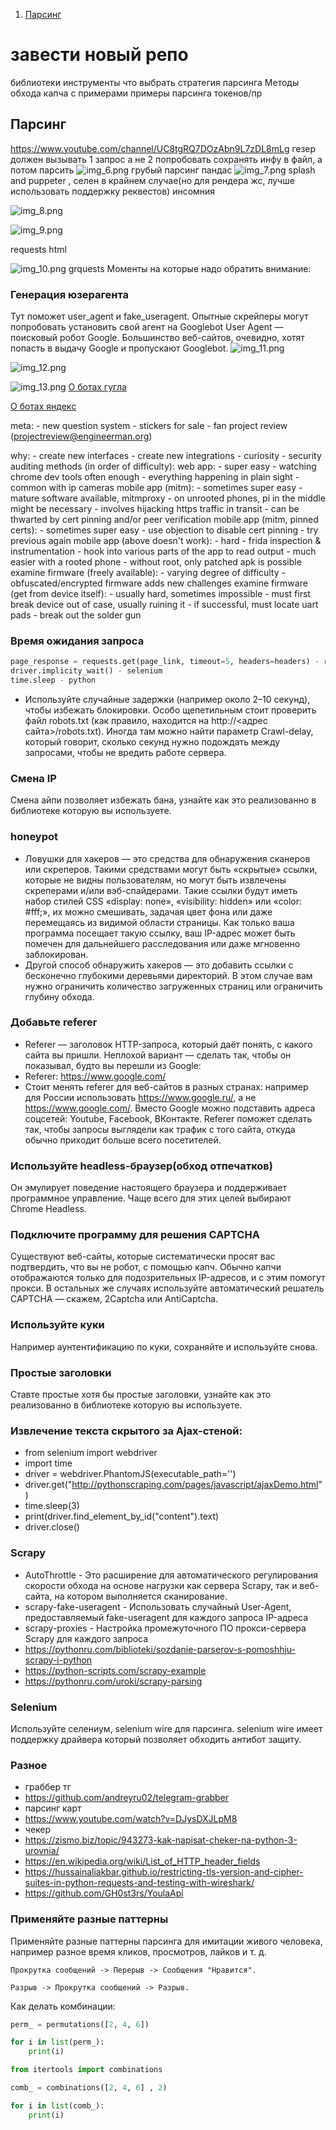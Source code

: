 1. [Парсинг](#scrap)
# завести новый репо
библиотеки
инструменты
что выбрать
стратегия парсинга
Методы обхода
капча с примерами
примеры парсинга токенов/пр

## Парсинг <a name="scrap"></a>
https://www.youtube.com/channel/UC8tgRQ7DOzAbn9L7zDL8mLg
гезер должен вызывать 1 запрос а не 2
попробовать сохранять инфу в файл, а потом парсить
![img_6.png](img_6.png)
грубый парсинг пандас 
![img_7.png](img_7.png)
splash and puppeter , селен в крайнем случае(но для рендера жс, лучше использовать поддержку реквестов)
инсомния



![img_8.png](img_8.png)

![img_9.png](img_9.png)

requests html


![img_10.png](img_10.png)
grquests
Моменты на которые надо обратить внимание:
### Генерация юзерагента
Тут поможет user_agent и fake_useragent. Опытные скрейперы могут попробовать установить свой агент на Googlebot User Agent — поисковый робот Google. Большинство веб-сайтов, очевидно, хотят попасть в выдачу Google и пропускают Googlebot.
![img_11.png](img_11.png)

![img_12.png](img_12.png)

![img_13.png](img_13.png)
[О ботах гугла](https://developers.google.com/search/docs/advanced/crawling/overview-google-crawlers?hl=en&visit_id=637602093540037819-4103600971&rd=1)

[О ботах яндекс](
https://yandex.ru/support/webmaster/robot-workings/check-yandex-robots.html)

meta:
    - new question system
    - stickers for sale
    - fan project review (projectreview@engineerman.org)

why:
    - create new interfaces
    - create new integrations
    - curiosity
    - security auditing
methods (in order of difficulty):
    web app:
        - super easy
        - watching chrome dev tools often enough
        - everything happening in plain sight
        - common with ip cameras
    mobile app (mitm):
        - sometimes super easy
        - mature software available, mitmproxy
        - on unrooted phones, pi in the middle might be necessary
        - involves hijacking https traffic in transit
        - can be thwarted by cert pinning and/or peer verification
    mobile app (mitm, pinned certs):
        - sometimes super easy
        - use objection to disable cert pinning
        - try previous again
    mobile app (above doesn't work):
        - hard
        - frida inspection & instrumentation
        - hook into various parts of the app to read output
        - much easier with a rooted phone
        - without root, only patched apk is possible
    examine firmware (freely available):
        - varying degree of difficulty
        - obfuscated/encrypted firmware adds new challenges
    examine firmware (get from device itself):
        - usually hard, sometimes impossible
        - must first break device out of case, usually ruining it
        - if successful, must locate uart pads
        - break out the solder gun

### Время ожидания запроса
```python
page_response = requests.get(page_link, timeout=5, headers=headers) - requests
driver.implicity_wait() - selenium
time.sleep - python
```
* Используйте случайные задержки (например около 2–10 секунд), чтобы избежать блокировки. Особо щепетильным стоит проверить файл robots.txt (как правило, находится на http://<адрес сайта>/robots.txt). Иногда там можно найти параметр Crawl-delay, который говорит, сколько секунд нужно подождать между запросами, чтобы не вредить работе сервера.

### Смена IP
Смена айпи позволяет избежать бана, узнайте как это реализованно в библиотеке которую вы используете.
### honeypot
* Ловушки для хакеров — это средства для обнаружения сканеров или скреперов. 
Такими средствами могут быть «скрытые» ссылки, которые не видны пользователям, но могут быть извлечены скреперами и/или вэб-спайдерами. Такие ссылки будут иметь набор стилей CSS «display: none», «visibility: hidden» или «color: #fff;», их можно смешивать, задачая цвет фона или даже перемещаясь из видимой области страницы. Как только ваша программа посещает такую ссылку, ваш IP-адрес может быть помечен для дальнейшего расследования или даже мгновенно заблокирован.
* Другой способ обнаружить хакеров — это добавить ссылки с бесконечно глубокими деревьями директорий. В этом случае вам нужно ограничить количество загруженных страниц или ограничить глубину обхода.
### Добавьте referer
* Referer — заголовок HTTP-запроса, который даёт понять, с какого сайта вы пришли. Неплохой вариант — сделать так, чтобы он показывал, будто вы перешли из Google:
* Referer: https://www.google.com/
* Стоит менять referer для веб-сайтов в разных странах: например для России использовать https://www.google.ru/, а не https://www.google.com/. Вместо Google можно подставить адреса соцсетей: Youtube, Facebook, ВКонтакте. Referer поможет сделать так, чтобы запросы выглядели как трафик с того сайта, откуда обычно приходит больше всего посетителей.
### Используйте headless-браузер(обход отпечатков)
Он эмулирует поведение настоящего браузера и поддерживает программное управление. Чаще всего для этих целей выбирают Chrome Headless.
### Подключите программу для решения CAPTCHA
Существуют веб-сайты, которые систематически просят вас подтвердить, что вы не робот, с помощью капч. Обычно капчи отображаются только для подозрительных IP-адресов, и с этим помогут прокси. В остальных же случаях используйте автоматический решатель CAPTCHA — скажем, 2Captcha или AntiCaptcha.
### Используйте куки
Например аунтентификацию по куки, сохраняйте и используйте снова.
### Простые заголовки
Ставте простые хотя бы простые заголовки, узнайте как это реализованно в библиотеке которую вы используете.
### Извлечение текста скрытого за Ajax-стеной: 
* from selenium import webdriver 
* import time 
* driver = webdriver.PhantomJS(executable_path='') 
* driver.get("http://pythonscraping.com/pages/javascript/ajaxDemo.html") 
* time.sleep(3) 
* print(driver.find_element_by_id("content").text) 
* driver.close() 
### Scrapy
* AutoThrottle - Это расширение для автоматического регулирования скорости обхода на основе нагрузки как сервера Scrapy, так и веб-сайта, на котором выполняется сканирование.
* scrapy-fake-useragent - Использовать случайный User-Agent, предоставляемый fake-useragent для каждого запроса IP-адреса
* scrapy-proxies - Настройка промежуточного ПО прокси-сервера Scrapy для каждого запроса
* https://pythonru.com/biblioteki/sozdanie-parserov-s-pomoshhju-scrapy-i-python
* https://python-scripts.com/scrapy-example
* https://pythonru.com/uroki/scrapy-parsing
### Selenium 
Используйте селениум, selenium wire для парсинга. selenium wire имеет поддержку драйвера который позволяет обходить антибот защиту.
### Разное
* граббер тг
* https://github.com/andreyru02/telegram-grabber
* парсинг карт
* https://www.youtube.com/watch?v=DJysDXJLpM8
* чекер
* https://zismo.biz/topic/943273-kak-napisat-cheker-na-python-3-urovnia/
* https://en.wikipedia.org/wiki/List_of_HTTP_header_fields
* https://hussainaliakbar.github.io/restricting-tls-version-and-cipher-suites-in-python-requests-and-testing-with-wireshark/
* https://github.com/GH0st3rs/YoulaApi
### Применяйте разные паттерны
Применяйте разные паттерны парсинга для имитации живого человека, например разное время кликов, просмотров, лайков и т. д.

    Прокрутка сообщений -> Перерыв -> Сообщения "Нравится".

    Разрыв -> Прокрутка сообщений -> Разрыв.

Как делать комбинации:
```python
perm_ = permutations([2, 4, 6]) 

for i in list(perm_): 
    print(i) 

from itertools import combinations 

comb_ = combinations([2, 4, 6] , 2) 

for i in list(comb_): 
    print(i)
```




  

